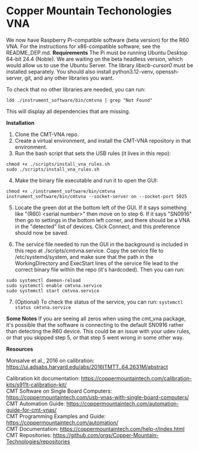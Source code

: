 # Copper Mountain Techonologies VNA
We now have Raspberry Pi-compatible software (beta version) for the R60 VNA. For the instructions for x86-compatible software, see the README\_DEP.md.
**Requirements**
The Pi must be running Ubuntu Desktop 64-bit 24.4 (Noble). We are waiting on the beta headless version, which would allow us to use the Ubuntu Server. The library *libxcb-cursor0* must be installed separately. You should also install python3.12-venv, openssh-server, git, and any other libraries you want. 

To check that no other libraries are needed, you can run:
```
ldd ./instrument_software/bin/cmtvna | grep "Not Found"
``` 
This will display all dependencies that are missing. 

**Installation**
1. Clone the CMT-VNA repo.
2. Create a virtual environment, and install the CMT-VNA repository in that environment.
3. Run the bash script that sets the USB rules (it lives in this repo):
```
chmod +x ./scripts/install_vna_rules.sh
sudo ./scripts/install_vna_rules.sh
``` 
4. Make the binary file executable and run it to open the GUI:
```
chmod +x ./instrument_software/bin/cmtvna 
instrument_software/bin/cmtvna --socket-server on --socket-port 5025
```
5. Locate the green dot at the bottom left of the GUI. If it says something like "(R60) \<serial number\>" then move on to step 6. If it says "SN0916" then go to settings in the bottom left corner, and there should be a VNA in the "detected" list of devices. Click Connect, and this preference should now be saved. 

6. The service file needed to run the GUI in the background is included in this repo at ./scripts/cmtvna.service. Copy the service file to /etc/systemd/system, and make sure that the path in the WorkingDirectory and ExecStart lines of the service file lead to the correct binary file within the repo (it's hardcoded). Then you can run:
```
sudo systemctl daemon-reload
sudo systemctl enable cmtvna.service
sudo systemctl start cmtvna.service
```

7. (Optional) To check the status of the service, you can run:
```systemctl status cmtvna.service```


**Some Notes**
If you are seeing all zeros when using the cmt\_vna package, it's possible that the software is connecting to the default SN0916 rather than detecting the R60 device. This could be an issue with your udev rules, or that you skipped step 5, or that step 5 went wrong in some other way.
 
**Resources**

Monsalve et al., 2016 on calibration: https://ui.adsabs.harvard.edu/abs/2016ITMTT..64.2631M/abstract

Calibration kit documentation: https://coppermountaintech.com/calibration-kits/s911t-calibration-kit/ \
CMT Software on Single Board Computers: https://coppermountaintech.com/usb-vnas-with-single-board-computers/ \
CMT Automation Guide: https://coppermountaintech.com/automation-guide-for-cmt-vnas/ \
CMT Programming Examples and Guide: https://coppermountaintech.com/automation/ \
CMT Documentation: https://coppermountaintech.com/help-r/index.html \
CMT Repositories: https://github.com/orgs/Copper-Mountain-Technologies/repositories
